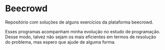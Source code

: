 # Beecrowd
Repositório com soluções de alguns exercícios da plataforma beecrowd.


Esses programas acompanham minha evolução no estudo de programação. Desse modo, talvez não sejam os mais eficientes em termos de resolução do problema, mas espero que ajude de alguma forma.
